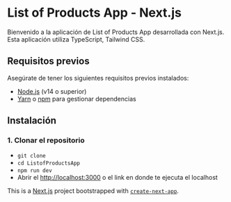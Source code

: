 # List of Products App - Next.js

Bienvenido a la aplicación de List of Products App desarrollada con Next.js. Esta aplicación utiliza TypeScript, Tailwind CSS.

## Requisitos previos

Asegúrate de tener los siguientes requisitos previos instalados:

- [Node.js](https://nodejs.org/) (v14 o superior)
- [Yarn](https://yarnpkg.com/) o [npm](https://www.npmjs.com/) para gestionar dependencias

## Instalación

### 1. Clonar el repositorio

- `git clone`
- `cd ListofProductsApp`
- `npm run dev`
- Abrir el [http://localhost:3000](http://localhost:3000) o el link en donde te ejecuta el localhost

This is a [Next.js](https://nextjs.org) project bootstrapped with [`create-next-app`](https://nextjs.org/docs/app/api-reference/cli/create-next-app).
